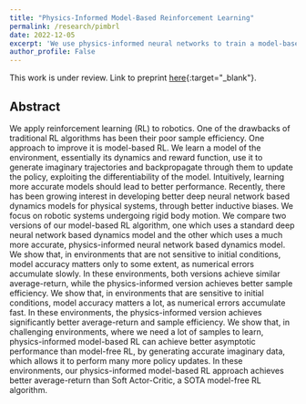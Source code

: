 ```yaml
---
title: "Physics-Informed Model-Based Reinforcement Learning"
permalink: /research/pimbrl
date: 2022-12-05
excerpt: 'We use physics-informed neural networks to train a model-based RL algorithm.'
author_profile: False
---
```

This work is under review. Link to preprint [here](https://arxiv.org/abs/2212.02179){:target="_blank"}.

## Abstract
We apply reinforcement learning (RL) to robotics. One of the drawbacks of traditional RL algorithms has been their poor sample efficiency. One approach to improve it is model-based RL. We learn a model of the environment, essentially its dynamics and reward function, use it to generate imaginary trajectories and backpropagate through them to update the policy, exploiting the differentiability of the model. Intuitively, learning more accurate models should lead to better performance. Recently, there has been growing interest in developing better deep neural network based dynamics models for physical systems, through better inductive biases. We focus on robotic systems undergoing rigid body motion. We compare two versions of our model-based RL algorithm, one which uses a standard deep neural network based dynamics model and the other which uses a much more accurate, physics-informed neural network based dynamics model. We show that, in environments that are not sensitive to initial conditions, model accuracy matters only to some extent, as numerical errors accumulate slowly. In these environments, both versions achieve similar average-return, while the physics-informed version achieves better sample efficiency. We show that, in environments that are sensitive to initial conditions, model accuracy matters a lot, as numerical errors accumulate fast. In these environments, the physics-informed version achieves significantly better average-return and sample efficiency. We show that, in challenging environments, where we need a lot of samples to learn, physics-informed model-based RL can achieve better asymptotic performance than model-free RL, by generating accurate imaginary data, which allows it to perform many more policy updates. In these environments, our physics-informed model-based RL approach achieves better average-return than Soft Actor-Critic, a SOTA model-free RL algorithm. 


